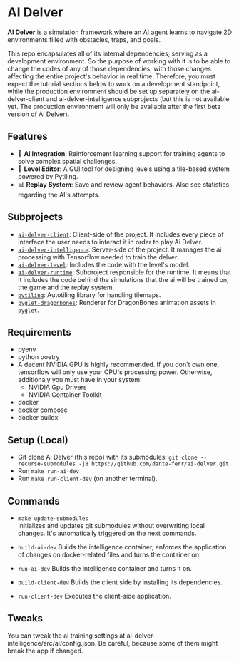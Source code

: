 # AI Delver

**AI Delver** is a simulation framework where an AI agent learns to navigate 2D environments filled with obstacles, traps, and goals.

This repo encapsulates all of its internal dependencies, serving as a development environment. So the purpose of working with it is to be able to change the codes of any of those dependencies, with those changes affecting the entire project's behavior in real time. Therefore, you must expect the tutorial sections below to work on a development standpoint, while the production environment should be set up separately on the ai-delver-client and ai-delver-intelligence subprojects (but this is not available yet. The production environment will only be available after the first beta version of Ai Delver).

## Features

- 🧠 **AI Integration**: Reinforcement learning support for training agents to solve complex spatial challenges.
- 🧱 **Level Editor**: A GUI tool for designing levels using a tile-based system powered by Pytiling.
- 📊 **Replay System**: Save and review agent behaviors. Also see statistics regarding the AI's attempts.

## Subprojects

- [`ai-delver-client`](https://github.com/dante-ferr/ai-delver-client): Client-side of the project. It includes every piece of interface the user needs to interact it in order to play Ai Delver.
- [`ai-delver-intelligence`](https://github.com/dante-ferr/ai_delver_intelligence): Server-side of the project. It manages the ai processing with Tensorflow needed to train the delver.
- [`ai-delver-level`](https://github.com/dante-ferr/ai-delver-level.git): Includes the code with the level's model.
- [`ai-delver-runtime`](https://github.com/dante-ferr/ai_delver_runtime): Subproject responsible for the runtime. It means that it includes the code behind the simulations that the ai will be trained on, the game and the replay system.
- [`pytiling`](https://github.com/dante-ferr/pytiling.git): Autotiling library for handling tilemaps.
- [`pyglet-dragonbones`](https://github.com/dante-ferr/pyglet-dragonbones.git): Renderer for DragonBones animation assets in `pyglet`.

## Requirements

- pyenv
- python poetry
- A decent NVIDIA GPU is highly recommended. If you don't own one, tensorflow will only use your CPU's processing power. Otherwise, additionaly you must have in your system:
  - NVIDIA Gpu Drivers
  - NVIDIA Container Toolkit
- docker
- docker compose
- docker buildx

## Setup (Local)

- Git clone Ai Delver (this repo) with its submodules: `git clone --recurse-submodules -j8 https://github.com/dante-ferr/ai-delver.git`
- Run `make run-ai-dev`
- Run `make run-client-dev` (on another terminal).

## Commands

- `make update-submodules`  
  Initializes and updates git submodules without overwriting local changes. It's automatically triggered on the next commands.

- `build-ai-dev`
  Builds the intelligence container, enforces the application of changes on docker-related files and turns the container on.

- `run-ai-dev`
  Builds the intelligence container and turns it on.

- `build-client-dev`
  Builds the client side by installing its dependencies.

- `run-client-dev`
  Executes the client-side application.

## Tweaks
You can tweak the ai training settings at ai-delver-intelligence/src/ai/config.json. Be careful, because some of them might break the app if changed.